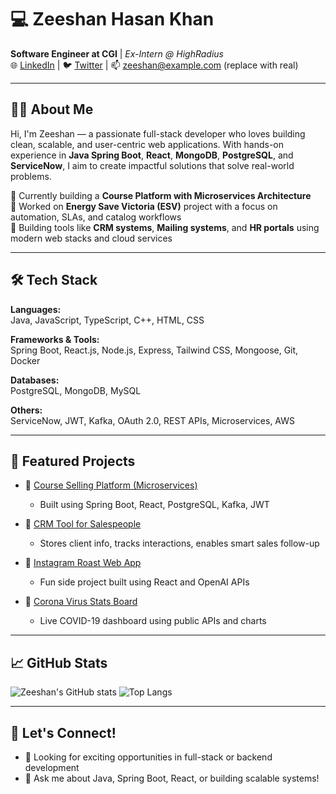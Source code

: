 # 💻 Zeeshan Hasan Khan

**Software Engineer at CGI** | *Ex-Intern @ HighRadius*  
🌐 [LinkedIn](https://www.linkedin.com/in/zeeshan-hasan-khan-/) | 🐦 [Twitter](https://twitter.com/) | 📫 zeeshan@example.com (replace with real)

---

## 👨‍💻 About Me

Hi, I'm Zeeshan — a passionate full-stack developer who loves building clean, scalable, and user-centric web applications. With hands-on experience in **Java Spring Boot**, **React**, **MongoDB**, **PostgreSQL**, and **ServiceNow**, I aim to create impactful solutions that solve real-world problems.

🔹 Currently building a **Course Platform with Microservices Architecture**  
🔹 Worked on **Energy Save Victoria (ESV)** project with a focus on automation, SLAs, and catalog workflows  
🔹 Building tools like **CRM systems**, **Mailing systems**, and **HR portals** using modern web stacks and cloud services

---

## 🛠️ Tech Stack

**Languages:**  
Java, JavaScript, TypeScript, C++, HTML, CSS

**Frameworks & Tools:**  
Spring Boot, React.js, Node.js, Express, Tailwind CSS, Mongoose, Git, Docker

**Databases:**  
PostgreSQL, MongoDB, MySQL

**Others:**  
ServiceNow, JWT, Kafka, OAuth 2.0, REST APIs, Microservices, AWS

---

## 🚀 Featured Projects

- 🔗 [Course Selling Platform (Microservices)](https://github.com/your-username/course-platform)
  - Built using Spring Boot, React, PostgreSQL, Kafka, JWT

- 🔗 [CRM Tool for Salespeople](https://github.com/your-username/crm-tool)
  - Stores client info, tracks interactions, enables smart sales follow-up

- 🔗 [Instagram Roast Web App](https://github.com/your-username/insta-roast)
  - Fun side project built using React and OpenAI APIs

- 🔗 [Corona Virus Stats Board](https://covid-19-tracker-zeeshan.netlify.app/)
  - Live COVID-19 dashboard using public APIs and charts

---

## 📈 GitHub Stats

![Zeeshan's GitHub stats](https://github-readme-stats.vercel.app/api?username=your-username&show_icons=true&theme=default)
![Top Langs](https://github-readme-stats.vercel.app/api/top-langs/?username=your-username&layout=compact)

---

## 🤝 Let's Connect!

- 💼 Looking for exciting opportunities in full-stack or backend development
- 💬 Ask me about Java, Spring Boot, React, or building scalable systems!

